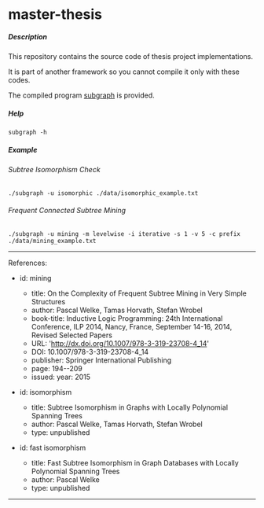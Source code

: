 # master-thesis

##### Description
This repository contains the source code of thesis project implementations.

It is part of another framework so you cannot compile it only with these codes.

The compiled program [subgraph](https://github.com/liyakun/master-thesis/blob/master/subgraph) is provided.

##### Help
`subgraph -h`

##### Example

###### Subtree Isomorphism Check
`./subgraph -u isomorphic ./data/isomorphic_example.txt`

###### Frequent Connected Subtree Mining

`./subgraph -u mining -m levelwise -i iterative -s 1 -v 5 -c prefix ./data/mining_example.txt`


---
References:

- id: mining
  - title: On the Complexity of Frequent Subtree Mining in Very Simple Structures
  - author: Pascal Welke, Tamas Horvath, Stefan Wrobel
  - book-title: Inductive Logic Programming: 24th International Conference, ILP 2014, Nancy, France, September 14-16, 2014, Revised Selected Papers
  - URL: 'http://dx.doi.org/10.1007/978-3-319-23708-4_14'
  - DOI: 10.1007/978-3-319-23708-4_14
  - publisher: Springer International Publishing
  - page: 194--209
  - issued:
    year: 2015

- id: isomorphism
  - title: Subtree Isomorphism in Graphs with Locally Polynomial Spanning Trees
  - author: Pascal Welke, Tamas Horvath, Stefan Wrobel
  - type: unpublished

- id: fast isomorphism
  - title: Fast Subtree Isomorphism in Graph Databases with Locally Polynomial Spanning Trees
  - author: Pascal Welke
  - type: unpublished
  
---

